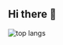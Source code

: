 ## Hi there 👋

<img alt="top langs" src="https://github-readme-stats.vercel.app/api/top-langs/?username=uarlley&layout=compact)"/>
